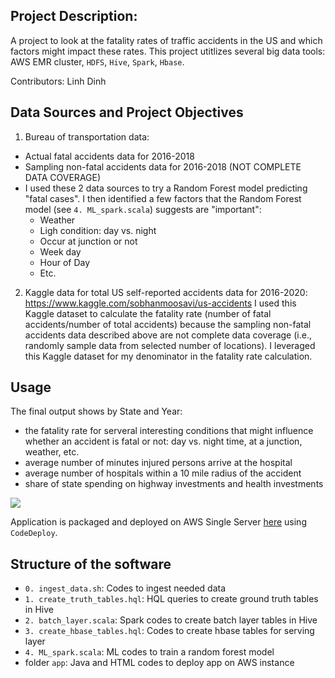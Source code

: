 ## Project Description:
   A project to look at the fatality rates of traffic accidents in the US and which factors might impact these rates. This project utitlizes several big data tools: AWS EMR cluster, `HDFS`, `Hive`, `Spark`, `Hbase`. 

   Contributors: Linh Dinh

## Data Sources and Project Objectives
   1. Bureau of transportation data:
   - Actual fatal accidents data for 2016-2018
   - Sampling non-fatal accidents data for 2016-2018 (NOT COMPLETE DATA COVERAGE)
   - I used these 2 data sources to try a Random Forest model predicting "fatal cases". I then identified a few factors that the Random Forest model (see `4. ML_spark.scala`) suggests are "important": 
        - Weather
        - Ligh condition: day vs. night
        - Occur at junction or not
        - Week day
        - Hour of Day
        - Etc.

   2. Kaggle data for total US self-reported accidents data for 2016-2020: https://www.kaggle.com/sobhanmoosavi/us-accidents
   I used this Kaggle dataset to calculate the fatality rate (number of fatal accidents/number of total accidents) because the sampling non-fatal accidents data described above are not complete data coverage (i.e., randomly sample data from selected number of locations). I leveraged this Kaggle dataset for my denominator in the fatality rate calculation. 

## Usage
   The final output shows by State and Year: 
   - the fatality rate for serveral interesting conditions that might influence whether an accident is fatal or not: day vs. night time, at a junction, weather, etc.
   - average number of minutes injured persons arrive at the hospital
   - average number of hospitals within a 10 mile radius of the accident
   - share of state spending on highway investments and health investments

   ![](Transportation-Analyses.gif)
   
   Application is packaged and deployed on AWS Single Server [here](http://ec2-18-218-215-12.us-east-2.compute.amazonaws.com:3000/accidents.html) using `CodeDeploy`.

## Structure of the software
   - `0. ingest_data.sh`: Codes to ingest needed data
   - `1. create_truth_tables.hql`: HQL queries to create ground truth tables in Hive
   - `2. batch_layer.scala`: Spark codes to create batch layer tables in Hive
   - `3. create_hbase_tables.hql`: Codes to create hbase tables for serving layer
   - `4. ML_spark.scala`: ML codes to train a random forest model
   - folder `app`: Java and HTML codes to deploy app on AWS instance
   
